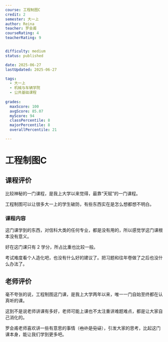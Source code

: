 ```yaml
---
course: 工程制图C
credit: 2
semester: 大一上
author: Reina
teacher: 罗会甫
courseRating: 4
teacherRating: 9


difficulty: medium
status: published

date: 2025-06-27
lastUpdated: 2025-06-27

tags: 
  - 大一上
  - 机械与车辆学院
  - 公共基础课程
  
grades:
  maxScore: 100
  avgScore: 85.07
  myScore: 94
  classPercentile: 8
  majorPercentile: 8
  overallPercentile: 21

---
```



# 工程制图C

## 课程评价

比较神秘的一门课程，是我上大学以来觉得，最靠“天赋”的一门课程。

工程制图可以让很多大一上的学生破防，有些东西实在是怎么想都想不明白。

### 课程内容

这门课学到的东西，对信科大类的任何专业，都是没有用的，所以感觉学这门课根本没有意义。

好在这门课只有 2 学分，所占比重也比较一般。

考试难度看个人造化吧，也没有什么好的建议了。把习题和往年卷做了之后也没什么办法了。

## 老师评价

毫不夸张的说，工程制图这门课，是我上大学两年以来，唯一一门自始至终都在认真听的课。

这到不是说老师讲课有多好，老师可能上课也不太注重讲难题难点，都是让大家自己消化的。

罗会甫老师喜欢讲一些有意思的事情（~~也许是见证~~），引发大家的思考，比起这门课本身，能让我们学到更多吧。



